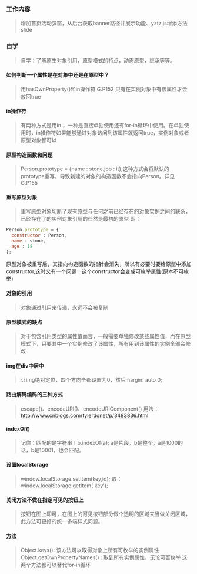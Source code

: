 ### 工作内容
> 增加首页活动弹窗，从后台获取banner路径并展示功能、yztz.js增添方法slide

### 自学
>  自学：了解原生对象引用，原型模式的特点，动态原型，继承等等。

#### 如何判断一个属性是在对象中还是在原型中？
> 用hasOwnProperty()和in操作符  G.P152  只有在实例对象中有该属性才会放回true


#### in操作符
> 有两种方式是用in ，一种是直接单独使用还有for-in循环中使用。在单独使用时，in操作符如果能够通过对象访问到该属性就返回true，实例对象或者原型对象都可以

#### 原型构造函数和问题
> Person.prototype = {name : stone,job : it};这种方式会将默认的prototype重写，导致新建的对象的构造函数不会指向Person。详见G.P155

#### 重写原型对象
> 重写原型对象切断了现有原型与任何之前已经存在的对象实例之间的联系，已经存在了的实例对象引用的任然是最初的原型 即：
```javascript
Person.prototype = {
  constructor : Person,
  name : stone,
  age : 18
};
```
原型对象被重写后，其指向构造函数的指针会消失，所以有必要时要给原型中添加constructor,这时又有一个问题：这个constructor会变成可枚举属性(原本不可枚举)

#### 对象的引用
> 对象通过引用来传递，永远不会被复制

#### 原型模式的缺点
> 对于包含引用类型的属性值而言，一般需要单独修改某些属性值，而在原型模式下，只要其中一个实例修改了该属性，所有用到该属性的实例全部会修改

#### img在div中居中
> 让img绝对定位，四个方向全都设置为0，然后margin: auto 0;

#### 路由解码编码的三种方式
> escape()、encodeURI()、encodeURIComponent() 用法：http://www.cnblogs.com/tylerdonet/p/3483836.html

#### indexOf()
> 记住：匹配的是字符串！b.indexOf(a);  a是片段，b是整个。a是1000的话，b是10001，也会匹配。

#### 设置localStorage
> window.localStorage.setItem(key,id);  取：window.localStorage.getItem('key');

#### 关闭方法不做在指定可见的按钮上
> 按钮在图上即可，在图上的可见按钮部分做个透明的区域来当做关闭区域，此方法可更好的统一多端样式问题。


#### 方法
> Object.keys(): 该方法可以取得对象上所有可枚举的实例属性
Object.getOwnPropertyNames() : 取到所有实例属性，无论可否枚举
                               这两个方法都可以替代for-in循环




